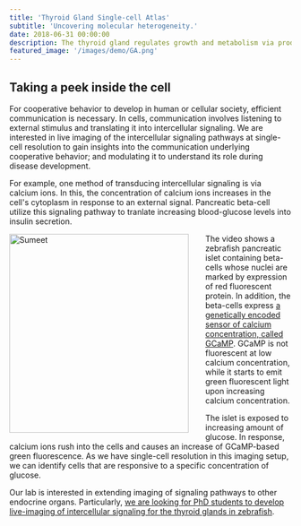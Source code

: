 ```yaml
---
title: 'Thyroid Gland Single-cell Atlas'
subtitle: 'Uncovering molecular heterogeneity.'
date: 2018-06-31 00:00:00
description: The thyroid gland regulates growth and metabolism via production of thyroid hormone in spherical follicles composed of thyrocytes. To develop the molecular map of the thyrocyte population, along with the non-thyrocyte cells surrounding the follicle, we developed a single-cell transcriptome atlas of the zebrafish thyroid gland. The 6249-cell atlas includes profiles of thyrocytes, blood vessels, lymphatic vessels, immune cells and fibroblasts.
featured_image: '/images/demo/GA.png'
---
```


## Taking a peek inside the cell

For cooperative behavior to develop in human or cellular society, efficient communication is necessary. In cells, communication involves listening to external stimulus and translating it into intercellular signaling. We are interested in live imaging of the intercellular signaling pathways at single-cell resolution to gain insights into the communication underlying cooperative behavior; and modulating it to understand its role during disease development.

For example, one method of transducing intercellular signaling is via calcium ions. In this, the concentration of calcium ions increases in the cell's cytoplasm in response to an external signal. Pancreatic beta-cell utilize this signaling pathway to tranlate increasing blood-glucose levels into insulin secretion. 

<img src="/images/demo/animation.gif" alt="Sumeet" style="float:left;width:320px;height:355px;margin:0px 30px 0px 0px">  

The video shows a zebrafish pancreatic islet containing beta-cells whose nuclei are marked by expression of red fluorescent protein. In addition, the beta-cells express [a genetically encoded sensor of calcium concentration, called GCaMP](https://en.wikipedia.org/wiki/GCaMP). GCaMP is not fluorescent at low calcium concentration, while it starts to emit green fluorescent light upon increasing calcium concentration.  

The islet is exposed to increasing amount of glucose. In response, calcium ions rush into the cells and causes an increase of GCaMP-based green fluorescence. As we have single-cell resolution in this imaging setup, we can identify cells that are responsive to a specific concentration of glucose.  

Our lab is interested in extending imaging of signaling pathways to other endocrine organs. Particularly, [we are looking for PhD students to develop live-imaging of intercellular signaling for the thyroid glands in zebrafish](https://sumeetpalsingh.github.io/vacancies).